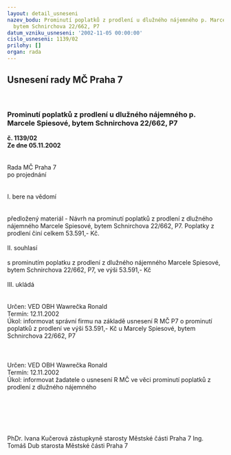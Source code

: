 ```yaml
---
layout: detail_usneseni
nazev_bodu: Prominutí poplatků z prodlení u dlužného nájemného p. Marcele Spiesové,
  bytem Schnirchova 22/662, P7
datum_vzniku_usneseni: '2002-11-05 00:00:00'
cislo_usneseni: 1139/02
prilohy: []
organ: rada
---
```

<div id="ucUsn_pList" class="usn">
	<span><h2>Usnesení rady MČ Praha 7 </h2>
<br></span><div class="standBody">
<span><h3>Prominutí poplatků z prodlení u dlužného nájemného p. Marcele Spiesové, bytem Schnirchova 22/662, P7</h3></span><div class="center">
		<strong>č. 1139/02</strong><br>
	</div>
<div class="center">
		<strong>Ze dne 05.11.2002</strong><br><br>
	</div>
<br>Rada MČ Praha 7<br>po projednání<br><br><br>I.	bere na vědomí<br><br> <br>předložený materiál - Návrh na prominutí poplatků z prodlení z dlužného nájemného Marcele Spiesové, bytem Schnirchova 22/662, P7. Poplatky z prodlení činí celkem 53.591,- Kč.<br><br>II.	souhlasí <br><br>s prominutím poplatku z prodlení z dlužného nájemného Marcele Spiesové, bytem Schnirchova 22/662, P7, ve výši 53.591,- Kč<br><br>III.	ukládá <br><br> <br>Určen:	VED OBH Wawrečka Ronald<br>Termín: 12.11.2002<br>Úkol:	informovat správní firmu na základě usnesení R MČ P7 o prominutí poplatků z prodlení ve výši 53.591,- Kč u Marcely Spiesové, bytem Schnirchova 22/662, P7<br> <br><br> <br>Určen:	VED OBH Wawrečka Ronald<br>Termín: 12.11.2002<br>Úkol:	informovat žadatele o usnesení R MČ ve věci prominutí poplatků z prodlení z dlužného nájemného<br> <br> <br><br><br> <br>	<br>PhDr. Ivana Kučerová zástupkyně starosty Městské části Praha 7	Ing. Tomáš Dub starosta Městské části Praha 7<br>	<br><br>
</div>
</div>